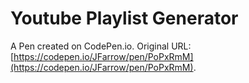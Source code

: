 # Youtube Playlist Generator

A Pen created on CodePen.io. Original URL: [https://codepen.io/JFarrow/pen/PoPxRmM](https://codepen.io/JFarrow/pen/PoPxRmM).


